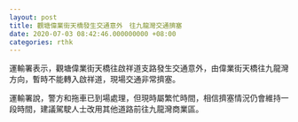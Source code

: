 ```yaml
---
layout: post
title: 觀塘偉業街天橋發生交通意外　往九龍灣交通擠塞
date: 2020-07-03 08:42:46.000000000 +08:00
categories: rthk
---
```


運輸署表示，觀塘偉業街天橋往啟祥道支路發生交通意外，由偉業街天橋往九龍灣方向，暫時不能轉入啟祥道，現場交通非常擠塞。

運輸署說，警方和拖車已到場處理，但現時屬繁忙時間，相信擠塞情況仍會維持一段時間，建議駕駛人士改用其他道路前往九龍灣商業區。
